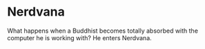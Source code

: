 # Nerdvana
What happens when a Buddhist becomes totally absorbed with the computer he is working with? He enters Nerdvana.
